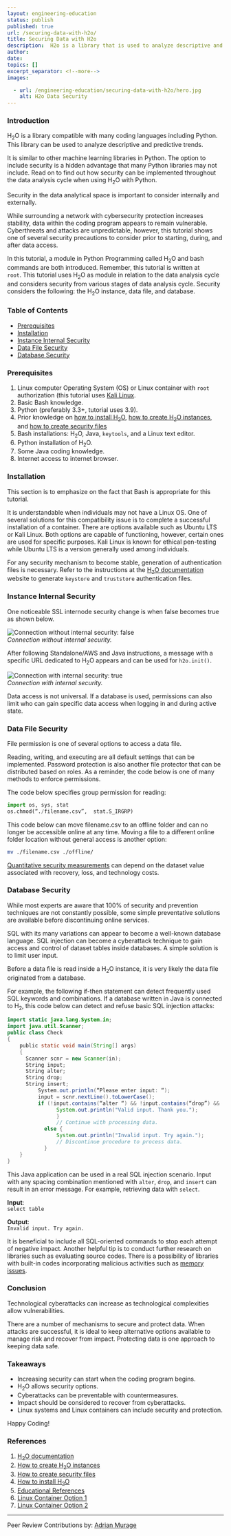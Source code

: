 ```yaml
---
layout: engineering-education
status: publish
published: true
url: /securing-data-with-h2o/
title: Securing Data with H2o
description:  H2o is a library that is used to analyze descriptive and predictive trends in the field of data science. In this article we go over how H2o is uniquely suited to secure data.
author:
date:
topics: []
excerpt_separator: <!--more-->
images:

  - url: /engineering-education/securing-data-with-h2o/hero.jpg
    alt: H2o Data Security
---
```


### Introduction
H<sub>2</sub>O is a library compatible with many coding languages including Python. This library can be used to analyze descriptive and predictive trends.
<!--more-->
It is similar to other machine learning libraries in Python. The option to include security is a hidden advantage that many Python libraries may not include. Read on to find out how security can be implemented throughout the data analysis cycle when using H<sub>2</sub>O with Python.  

Security in the data analytical space is important to consider internally and externally.

While surrounding a network with cybersecurity protection increases stability, data within the coding program appears to remain vulnerable. Cyberthreats and attacks are unpredictable, however, this tutorial shows one of several security precautions to consider prior to starting, during, and after data access.

In this tutorial, a module in Python Programming called H<sub>2</sub>O and bash commands are both introduced. Remember, this tutorial is written at `root`. This tutorial uses H<sub>2</sub>O as module in relation to the data analysis cycle and considers security from various stages of data analysis cycle. Security considers the following: the H<sub>2</sub>O instance, data file, and database.   

### Table of Contents
- [Prerequisites](#prerequisites)
- [Installation](#installation)
- [Instance Internal Security](#instance-internal-security)
- [Data File Security](#data-file-security)
- [Database Security](#database-security)

### Prerequisites
1. Linux computer Operating System (OS) or Linux container with `root` authorization (this tutorial uses [Kali Linux](https://kali.org/).
2. Basic Bash knowledge.
3. Python (preferably 3.3+, tutorial uses 3.9).
4. Prior knowledge on [how to install H<sub>2</sub>O](http://docs.h2o.ai/h2o/latest-stable/h2o-docs/downloading.html#install-in-python), [how to create H<sub>2</sub>O instances](http://docs.h2o.ai/h2o/latest-stable/h2o-docs/starting-h2o.html#from-python), and [how to create security files](https://h2o-release.s3.amazonaws.com/h2o/rel-xu/3/docs-website/h2o-docs/security.html?highlight=security)
5. Bash installations: H<sub>2</sub>O, Java, `keytools`, and a Linux text editor.
6. Python installation of H<sub>2</sub>O.
7. Some Java coding knowledge.
8. Internet access to internet browser.

### Installation
This section is to emphasize on the fact that Bash is appropriate for this tutorial.

It is understandable when individuals may not have a Linux OS. One of several solutions for this compatibility issue is to complete a successful installation of a container. There are options available such as Ubuntu LTS or Kali Linux. Both options are capable of functioning, however, certain ones are used for specific purposes. Kali Linux is known for ethical pen-testing while Ubuntu LTS is a version generally used among individuals.  

For any security mechanism to become stable, generation of authentication files is necessary. Refer to the instructions at the [H<sub>2</sub>O documentation](https://h2o-release.s3.amazonaws.com/h2o/rel-xu/3/docs-website/h2o-docs/security.html?highlight=security) website to generate `keystore` and `truststore` authentication files.  

### Instance Internal Security
One noticeable SSL internode security change is when false becomes true as shown below.  

![Connection without internal security: false](/engineering-education/content/articles/h2o-security-implementation/false.jpg)    
_Connection without internal security._  

After following Standalone/AWS and Java instructions, a message with a specific URL dedicated to H<sub>2</sub>O appears and can be used for `h2o.init()`.  

![Connection with internal security: true](/engineering-education/content/articles/h2o-security-implementation/true.jpg)    
_Connection with internal security._  

Data access is not universal. If a database is used, permissions can also limit who can gain specific data access when logging in and during active state.  

### Data File Security
File permission is one of several options to access a data file.

Reading, writing, and executing are all default settings that can be implemented. Password protection is also another file protector that can be distributed based on roles. As a reminder, the code below is one of many methods to enforce permissions.

The code below specifies group permission for reading:

```python
import os, sys, stat
os.chmod(“./filename.csv”,  stat.S_IRGRP)
```

This code below can move filename.csv to an offline folder and can no longer be accessible online at any time. Moving a file to a different online folder location without general access is another option:

```bash
mv ./filename.csv ./offline/
```

[Quantitative security measurements](https://www.edx.org/microbachelors/nyux-cybersecurity-fundamentals) can depend on the dataset value associated with recovery, loss, and technology costs. 

### Database Security
While most experts are aware that 100% of security and prevention techniques are not constantly possible, some simple preventative solutions are available before discontinuing online services.

SQL with its many variations can appear to become a well-known database language. SQL injection can become a cyberattack technique to gain access and control of dataset tables inside databases. A simple solution is to limit user input.  

Before a data file is read inside a H<sub>2</sub>O instance, it is very likely the data file originated from a database.  

For example, the following if-then statement can detect frequently used SQL keywords and combinations. If a database written in Java is connected to H<sub>2</sub>, this code below can detect and refuse basic SQL injection attacks:

```Java
import static java.lang.System.in;
import java.util.Scanner;
public class Check
{
    public static void main(String[] args)
    {
      Scanner scnr = new Scanner(in);
      String input;
      String alter;
      String drop;
      String insert;
          System.out.println(“Please enter input: “);
          input = scnr.nextLine().toLowerCase();
          if (!input.contains(“alter “) && !input.contains(“drop”) && !input.contains(“insert”) && !input.contains(“select”)) {
                System.out.println("Valid input. Thank you.");
                }
                // Continue with processing data.
            else {
                System.out.println("Invalid input. Try again.");
                // Discontinue procedure to process data.
            }
    }
}
```  

This Java application can be used in a real SQL injection scenario. Input with any spacing combination mentioned with `alter`, `drop`, and `insert` can result in an error message. For example, retrieving data with `select`.

**Input**:  
`select table`

**Output**:  
`Invalid input. Try again.`

It is beneficial to include all SQL-oriented commands to stop each attempt of negative impact. Another helpful tip is to conduct further research on libraries such as evaluating source codes. There is a possibility of libraries with built-in codes incorporating malicious activities such as [memory issues](https://www.edx.org/microbachelors/nyux-cybersecurity-fundamentals).  

### Conclusion
Technological cyberattacks can increase as technological complexities allow vulnerabilities.

There are a number of mechanisms to secure and protect data. When attacks are successful, it is ideal to keep alternative options available to manage risk and recover from impact. Protecting data is one approach to keeping data safe.  

### Takeaways
- Increasing security can start when the coding program begins.
- H<sub>2</sub>O allows security options.
- Cyberattacks can be preventable with countermeasures.
- Impact should be considered to recover from cyberattacks.
- Linux systems and Linux containers can include security and protection.

Happy Coding!  

### References
1. [H<sub>2</sub>O documentation](https://h2o-release.s3.amazonaws.com/h2o/rel-xu/3/docs-website/h2o-docs/index.html)  
2. [How to create H<sub>2</sub>O instances](http://docs.h2o.ai/h2o/latest-stable/h2o-docs/starting-h2o.html#from-python)  
3. [How to create security files](https://h2o-release.s3.amazonaws.com/h2o/rel-xu/3/docs-website/h2o-docs/security.html?highlight=security)  
4. [How to install H<sub>2</sub>O](http://docs.h2o.ai/h2o/latest-stable/h2o-docs/downloading.html#install-in-python)  
5. [Educational References](https://www.edx.org/microbachelors/nyux-cybersecurity-fundamentals)  
6. [Linux Container Option 1](https://ubuntu.com/download/desktop)  
7. [Linux Container Option 2](https://kali.org/)

---
Peer Review Contributions by: [Adrian Murage](/engineering-education/authors/adrian-murage/)
